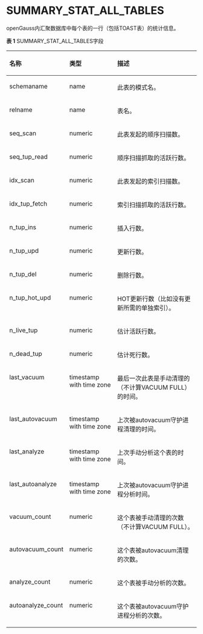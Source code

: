 # SUMMARY\_STAT\_ALL\_TABLES

openGauss内汇聚数据库中每个表的一行（包括TOAST表）的统计信息。

**表 1**  SUMMARY\_STAT\_ALL\_TABLES字段

<a name="zh-cn_topic_0237122589_table94001310104614"></a>
<table><thead align="left"><tr id="zh-cn_topic_0237122589_row1761211108466"><th class="cellrowborder" valign="top" width="23.05%" id="mcps1.2.4.1.1"><p id="zh-cn_topic_0237122589_p26121310184610"><a name="zh-cn_topic_0237122589_p26121310184610"></a><a name="zh-cn_topic_0237122589_p26121310184610"></a><strong id="zh-cn_topic_0237122589_b13612191094610"><a name="zh-cn_topic_0237122589_b13612191094610"></a><a name="zh-cn_topic_0237122589_b13612191094610"></a>名称</strong></p>
</th>
<th class="cellrowborder" valign="top" width="27.04%" id="mcps1.2.4.1.2"><p id="zh-cn_topic_0237122589_p13612151019460"><a name="zh-cn_topic_0237122589_p13612151019460"></a><a name="zh-cn_topic_0237122589_p13612151019460"></a><strong id="zh-cn_topic_0237122589_b116127108468"><a name="zh-cn_topic_0237122589_b116127108468"></a><a name="zh-cn_topic_0237122589_b116127108468"></a>类型</strong></p>
</th>
<th class="cellrowborder" valign="top" width="49.91%" id="mcps1.2.4.1.3"><p id="zh-cn_topic_0237122589_p26120107465"><a name="zh-cn_topic_0237122589_p26120107465"></a><a name="zh-cn_topic_0237122589_p26120107465"></a><strong id="zh-cn_topic_0237122589_b106121110194616"><a name="zh-cn_topic_0237122589_b106121110194616"></a><a name="zh-cn_topic_0237122589_b106121110194616"></a>描述</strong></p>
</th>
</tr>
</thead>
<tbody><tr id="zh-cn_topic_0237122589_row961311084618"><td class="cellrowborder" valign="top" width="23.05%" headers="mcps1.2.4.1.1 "><p id="zh-cn_topic_0237122589_p13613111018467"><a name="zh-cn_topic_0237122589_p13613111018467"></a><a name="zh-cn_topic_0237122589_p13613111018467"></a>schemaname</p>
</td>
<td class="cellrowborder" valign="top" width="27.04%" headers="mcps1.2.4.1.2 "><p id="zh-cn_topic_0237122589_p1761312109467"><a name="zh-cn_topic_0237122589_p1761312109467"></a><a name="zh-cn_topic_0237122589_p1761312109467"></a>name</p>
</td>
<td class="cellrowborder" valign="top" width="49.91%" headers="mcps1.2.4.1.3 "><p id="zh-cn_topic_0237122589_p3613171044616"><a name="zh-cn_topic_0237122589_p3613171044616"></a><a name="zh-cn_topic_0237122589_p3613171044616"></a>此表的模式名。</p>
</td>
</tr>
<tr id="zh-cn_topic_0237122589_row18613710114613"><td class="cellrowborder" valign="top" width="23.05%" headers="mcps1.2.4.1.1 "><p id="zh-cn_topic_0237122589_p16131510144615"><a name="zh-cn_topic_0237122589_p16131510144615"></a><a name="zh-cn_topic_0237122589_p16131510144615"></a>relname</p>
</td>
<td class="cellrowborder" valign="top" width="27.04%" headers="mcps1.2.4.1.2 "><p id="zh-cn_topic_0237122589_p196131310144610"><a name="zh-cn_topic_0237122589_p196131310144610"></a><a name="zh-cn_topic_0237122589_p196131310144610"></a>name</p>
</td>
<td class="cellrowborder" valign="top" width="49.91%" headers="mcps1.2.4.1.3 "><p id="zh-cn_topic_0237122589_p8613191064610"><a name="zh-cn_topic_0237122589_p8613191064610"></a><a name="zh-cn_topic_0237122589_p8613191064610"></a>表名。</p>
</td>
</tr>
<tr id="zh-cn_topic_0237122589_row1361391015466"><td class="cellrowborder" valign="top" width="23.05%" headers="mcps1.2.4.1.1 "><p id="zh-cn_topic_0237122589_p461321014618"><a name="zh-cn_topic_0237122589_p461321014618"></a><a name="zh-cn_topic_0237122589_p461321014618"></a>seq_scan</p>
</td>
<td class="cellrowborder" valign="top" width="27.04%" headers="mcps1.2.4.1.2 "><p id="zh-cn_topic_0237122589_p16141510194612"><a name="zh-cn_topic_0237122589_p16141510194612"></a><a name="zh-cn_topic_0237122589_p16141510194612"></a>numeric</p>
</td>
<td class="cellrowborder" valign="top" width="49.91%" headers="mcps1.2.4.1.3 "><p id="zh-cn_topic_0237122589_p1661419105467"><a name="zh-cn_topic_0237122589_p1661419105467"></a><a name="zh-cn_topic_0237122589_p1661419105467"></a>此表发起的顺序扫描数。</p>
</td>
</tr>
<tr id="zh-cn_topic_0237122589_row8614110124610"><td class="cellrowborder" valign="top" width="23.05%" headers="mcps1.2.4.1.1 "><p id="zh-cn_topic_0237122589_p861771013465"><a name="zh-cn_topic_0237122589_p861771013465"></a><a name="zh-cn_topic_0237122589_p861771013465"></a>seq_tup_read</p>
</td>
<td class="cellrowborder" valign="top" width="27.04%" headers="mcps1.2.4.1.2 "><p id="zh-cn_topic_0237122589_p14617171014613"><a name="zh-cn_topic_0237122589_p14617171014613"></a><a name="zh-cn_topic_0237122589_p14617171014613"></a>numeric</p>
</td>
<td class="cellrowborder" valign="top" width="49.91%" headers="mcps1.2.4.1.3 "><p id="zh-cn_topic_0237122589_p13617131064616"><a name="zh-cn_topic_0237122589_p13617131064616"></a><a name="zh-cn_topic_0237122589_p13617131064616"></a>顺序扫描抓取的活跃行数。</p>
</td>
</tr>
<tr id="zh-cn_topic_0237122589_row961719108463"><td class="cellrowborder" valign="top" width="23.05%" headers="mcps1.2.4.1.1 "><p id="zh-cn_topic_0237122589_p1961713108463"><a name="zh-cn_topic_0237122589_p1961713108463"></a><a name="zh-cn_topic_0237122589_p1961713108463"></a>idx_scan</p>
</td>
<td class="cellrowborder" valign="top" width="27.04%" headers="mcps1.2.4.1.2 "><p id="zh-cn_topic_0237122589_p161701010466"><a name="zh-cn_topic_0237122589_p161701010466"></a><a name="zh-cn_topic_0237122589_p161701010466"></a>numeric</p>
</td>
<td class="cellrowborder" valign="top" width="49.91%" headers="mcps1.2.4.1.3 "><p id="zh-cn_topic_0237122589_p161817102469"><a name="zh-cn_topic_0237122589_p161817102469"></a><a name="zh-cn_topic_0237122589_p161817102469"></a>此表发起的索引扫描数。</p>
</td>
</tr>
<tr id="zh-cn_topic_0237122589_row861851013466"><td class="cellrowborder" valign="top" width="23.05%" headers="mcps1.2.4.1.1 "><p id="zh-cn_topic_0237122589_p4618111084615"><a name="zh-cn_topic_0237122589_p4618111084615"></a><a name="zh-cn_topic_0237122589_p4618111084615"></a>idx_tup_fetch</p>
</td>
<td class="cellrowborder" valign="top" width="27.04%" headers="mcps1.2.4.1.2 "><p id="zh-cn_topic_0237122589_p19618201094611"><a name="zh-cn_topic_0237122589_p19618201094611"></a><a name="zh-cn_topic_0237122589_p19618201094611"></a>numeric</p>
</td>
<td class="cellrowborder" valign="top" width="49.91%" headers="mcps1.2.4.1.3 "><p id="zh-cn_topic_0237122589_p4618161094618"><a name="zh-cn_topic_0237122589_p4618161094618"></a><a name="zh-cn_topic_0237122589_p4618161094618"></a>索引扫描抓取的活跃行数。</p>
</td>
</tr>
<tr id="zh-cn_topic_0237122589_row261881054617"><td class="cellrowborder" valign="top" width="23.05%" headers="mcps1.2.4.1.1 "><p id="zh-cn_topic_0237122589_p1361810107461"><a name="zh-cn_topic_0237122589_p1361810107461"></a><a name="zh-cn_topic_0237122589_p1361810107461"></a>n_tup_ins</p>
</td>
<td class="cellrowborder" valign="top" width="27.04%" headers="mcps1.2.4.1.2 "><p id="zh-cn_topic_0237122589_p1261971074618"><a name="zh-cn_topic_0237122589_p1261971074618"></a><a name="zh-cn_topic_0237122589_p1261971074618"></a>numeric</p>
</td>
<td class="cellrowborder" valign="top" width="49.91%" headers="mcps1.2.4.1.3 "><p id="zh-cn_topic_0237122589_p13619610174612"><a name="zh-cn_topic_0237122589_p13619610174612"></a><a name="zh-cn_topic_0237122589_p13619610174612"></a>插入行数。</p>
</td>
</tr>
<tr id="zh-cn_topic_0237122589_row17619181016463"><td class="cellrowborder" valign="top" width="23.05%" headers="mcps1.2.4.1.1 "><p id="zh-cn_topic_0237122589_p1361911104461"><a name="zh-cn_topic_0237122589_p1361911104461"></a><a name="zh-cn_topic_0237122589_p1361911104461"></a>n_tup_upd</p>
</td>
<td class="cellrowborder" valign="top" width="27.04%" headers="mcps1.2.4.1.2 "><p id="zh-cn_topic_0237122589_p861911018469"><a name="zh-cn_topic_0237122589_p861911018469"></a><a name="zh-cn_topic_0237122589_p861911018469"></a>numeric</p>
</td>
<td class="cellrowborder" valign="top" width="49.91%" headers="mcps1.2.4.1.3 "><p id="zh-cn_topic_0237122589_p5619161004610"><a name="zh-cn_topic_0237122589_p5619161004610"></a><a name="zh-cn_topic_0237122589_p5619161004610"></a>更新行数。</p>
</td>
</tr>
<tr id="zh-cn_topic_0237122589_row7619131015468"><td class="cellrowborder" valign="top" width="23.05%" headers="mcps1.2.4.1.1 "><p id="zh-cn_topic_0237122589_p1961911034614"><a name="zh-cn_topic_0237122589_p1961911034614"></a><a name="zh-cn_topic_0237122589_p1961911034614"></a>n_tup_del</p>
</td>
<td class="cellrowborder" valign="top" width="27.04%" headers="mcps1.2.4.1.2 "><p id="zh-cn_topic_0237122589_p11619141017461"><a name="zh-cn_topic_0237122589_p11619141017461"></a><a name="zh-cn_topic_0237122589_p11619141017461"></a>numeric</p>
</td>
<td class="cellrowborder" valign="top" width="49.91%" headers="mcps1.2.4.1.3 "><p id="zh-cn_topic_0237122589_p136191310174618"><a name="zh-cn_topic_0237122589_p136191310174618"></a><a name="zh-cn_topic_0237122589_p136191310174618"></a>删除行数。</p>
</td>
</tr>
<tr id="zh-cn_topic_0237122589_row5620610144615"><td class="cellrowborder" valign="top" width="23.05%" headers="mcps1.2.4.1.1 "><p id="zh-cn_topic_0237122589_p166201110144619"><a name="zh-cn_topic_0237122589_p166201110144619"></a><a name="zh-cn_topic_0237122589_p166201110144619"></a>n_tup_hot_upd</p>
</td>
<td class="cellrowborder" valign="top" width="27.04%" headers="mcps1.2.4.1.2 "><p id="zh-cn_topic_0237122589_p1962011010466"><a name="zh-cn_topic_0237122589_p1962011010466"></a><a name="zh-cn_topic_0237122589_p1962011010466"></a>numeric</p>
</td>
<td class="cellrowborder" valign="top" width="49.91%" headers="mcps1.2.4.1.3 "><p id="zh-cn_topic_0237122589_p4620210194611"><a name="zh-cn_topic_0237122589_p4620210194611"></a><a name="zh-cn_topic_0237122589_p4620210194611"></a>HOT更新行数（比如没有更新所需的单独索引）。</p>
</td>
</tr>
<tr id="zh-cn_topic_0237122589_row4620410174616"><td class="cellrowborder" valign="top" width="23.05%" headers="mcps1.2.4.1.1 "><p id="zh-cn_topic_0237122589_p126201010174618"><a name="zh-cn_topic_0237122589_p126201010174618"></a><a name="zh-cn_topic_0237122589_p126201010174618"></a>n_live_tup</p>
</td>
<td class="cellrowborder" valign="top" width="27.04%" headers="mcps1.2.4.1.2 "><p id="zh-cn_topic_0237122589_p262041017462"><a name="zh-cn_topic_0237122589_p262041017462"></a><a name="zh-cn_topic_0237122589_p262041017462"></a>numeric</p>
</td>
<td class="cellrowborder" valign="top" width="49.91%" headers="mcps1.2.4.1.3 "><p id="zh-cn_topic_0237122589_p17620111004614"><a name="zh-cn_topic_0237122589_p17620111004614"></a><a name="zh-cn_topic_0237122589_p17620111004614"></a>估计活跃行数。</p>
</td>
</tr>
<tr id="zh-cn_topic_0237122589_row6620171020468"><td class="cellrowborder" valign="top" width="23.05%" headers="mcps1.2.4.1.1 "><p id="zh-cn_topic_0237122589_p17620131016466"><a name="zh-cn_topic_0237122589_p17620131016466"></a><a name="zh-cn_topic_0237122589_p17620131016466"></a>n_dead_tup</p>
</td>
<td class="cellrowborder" valign="top" width="27.04%" headers="mcps1.2.4.1.2 "><p id="zh-cn_topic_0237122589_p20621710144618"><a name="zh-cn_topic_0237122589_p20621710144618"></a><a name="zh-cn_topic_0237122589_p20621710144618"></a>numeric</p>
</td>
<td class="cellrowborder" valign="top" width="49.91%" headers="mcps1.2.4.1.3 "><p id="zh-cn_topic_0237122589_p162121004618"><a name="zh-cn_topic_0237122589_p162121004618"></a><a name="zh-cn_topic_0237122589_p162121004618"></a>估计死行数。</p>
</td>
</tr>
<tr id="zh-cn_topic_0237122589_row962181015462"><td class="cellrowborder" valign="top" width="23.05%" headers="mcps1.2.4.1.1 "><p id="zh-cn_topic_0237122589_p1062161024620"><a name="zh-cn_topic_0237122589_p1062161024620"></a><a name="zh-cn_topic_0237122589_p1062161024620"></a>last_vacuum</p>
</td>
<td class="cellrowborder" valign="top" width="27.04%" headers="mcps1.2.4.1.2 "><p id="zh-cn_topic_0237122589_p4621010184618"><a name="zh-cn_topic_0237122589_p4621010184618"></a><a name="zh-cn_topic_0237122589_p4621010184618"></a>timestamp with time zone</p>
</td>
<td class="cellrowborder" valign="top" width="49.91%" headers="mcps1.2.4.1.3 "><p id="zh-cn_topic_0237122589_p1462151012468"><a name="zh-cn_topic_0237122589_p1462151012468"></a><a name="zh-cn_topic_0237122589_p1462151012468"></a>最后一次此表是手动清理的（不计算VACUUM FULL）的时间。</p>
</td>
</tr>
<tr id="zh-cn_topic_0237122589_row17621110134610"><td class="cellrowborder" valign="top" width="23.05%" headers="mcps1.2.4.1.1 "><p id="zh-cn_topic_0237122589_p14621210134612"><a name="zh-cn_topic_0237122589_p14621210134612"></a><a name="zh-cn_topic_0237122589_p14621210134612"></a>last_autovacuum</p>
</td>
<td class="cellrowborder" valign="top" width="27.04%" headers="mcps1.2.4.1.2 "><p id="zh-cn_topic_0237122589_p862171016461"><a name="zh-cn_topic_0237122589_p862171016461"></a><a name="zh-cn_topic_0237122589_p862171016461"></a>timestamp with time zone</p>
</td>
<td class="cellrowborder" valign="top" width="49.91%" headers="mcps1.2.4.1.3 "><p id="zh-cn_topic_0237122589_p3622710154617"><a name="zh-cn_topic_0237122589_p3622710154617"></a><a name="zh-cn_topic_0237122589_p3622710154617"></a>上次被autovacuum守护进程清理的时间。</p>
</td>
</tr>
<tr id="zh-cn_topic_0237122589_row1562261074616"><td class="cellrowborder" valign="top" width="23.05%" headers="mcps1.2.4.1.1 "><p id="zh-cn_topic_0237122589_p2622101016467"><a name="zh-cn_topic_0237122589_p2622101016467"></a><a name="zh-cn_topic_0237122589_p2622101016467"></a>last_analyze</p>
</td>
<td class="cellrowborder" valign="top" width="27.04%" headers="mcps1.2.4.1.2 "><p id="zh-cn_topic_0237122589_p14622110134611"><a name="zh-cn_topic_0237122589_p14622110134611"></a><a name="zh-cn_topic_0237122589_p14622110134611"></a>timestamp with time zone</p>
</td>
<td class="cellrowborder" valign="top" width="49.91%" headers="mcps1.2.4.1.3 "><p id="zh-cn_topic_0237122589_p136226104468"><a name="zh-cn_topic_0237122589_p136226104468"></a><a name="zh-cn_topic_0237122589_p136226104468"></a>上次手动分析这个表的时间。</p>
</td>
</tr>
<tr id="zh-cn_topic_0237122589_row1762281064619"><td class="cellrowborder" valign="top" width="23.05%" headers="mcps1.2.4.1.1 "><p id="zh-cn_topic_0237122589_p196221102469"><a name="zh-cn_topic_0237122589_p196221102469"></a><a name="zh-cn_topic_0237122589_p196221102469"></a>last_autoanalyze</p>
</td>
<td class="cellrowborder" valign="top" width="27.04%" headers="mcps1.2.4.1.2 "><p id="zh-cn_topic_0237122589_p462261012464"><a name="zh-cn_topic_0237122589_p462261012464"></a><a name="zh-cn_topic_0237122589_p462261012464"></a>timestamp with time zone</p>
</td>
<td class="cellrowborder" valign="top" width="49.91%" headers="mcps1.2.4.1.3 "><p id="zh-cn_topic_0237122589_p11622210154618"><a name="zh-cn_topic_0237122589_p11622210154618"></a><a name="zh-cn_topic_0237122589_p11622210154618"></a>上次被autovacuum守护进程分析时间。</p>
</td>
</tr>
<tr id="zh-cn_topic_0237122589_row18623151019461"><td class="cellrowborder" valign="top" width="23.05%" headers="mcps1.2.4.1.1 "><p id="zh-cn_topic_0237122589_p962320108468"><a name="zh-cn_topic_0237122589_p962320108468"></a><a name="zh-cn_topic_0237122589_p962320108468"></a>vacuum_count</p>
</td>
<td class="cellrowborder" valign="top" width="27.04%" headers="mcps1.2.4.1.2 "><p id="zh-cn_topic_0237122589_p8623191015460"><a name="zh-cn_topic_0237122589_p8623191015460"></a><a name="zh-cn_topic_0237122589_p8623191015460"></a>numeric</p>
</td>
<td class="cellrowborder" valign="top" width="49.91%" headers="mcps1.2.4.1.3 "><p id="zh-cn_topic_0237122589_p962391024615"><a name="zh-cn_topic_0237122589_p962391024615"></a><a name="zh-cn_topic_0237122589_p962391024615"></a>这个表被手动清理的次数（不计算VACUUM FULL）。</p>
</td>
</tr>
<tr id="zh-cn_topic_0237122589_row15623010184615"><td class="cellrowborder" valign="top" width="23.05%" headers="mcps1.2.4.1.1 "><p id="zh-cn_topic_0237122589_p76235101461"><a name="zh-cn_topic_0237122589_p76235101461"></a><a name="zh-cn_topic_0237122589_p76235101461"></a>autovacuum_count</p>
</td>
<td class="cellrowborder" valign="top" width="27.04%" headers="mcps1.2.4.1.2 "><p id="zh-cn_topic_0237122589_p462331054618"><a name="zh-cn_topic_0237122589_p462331054618"></a><a name="zh-cn_topic_0237122589_p462331054618"></a>numeric</p>
</td>
<td class="cellrowborder" valign="top" width="49.91%" headers="mcps1.2.4.1.3 "><p id="zh-cn_topic_0237122589_p196231410154616"><a name="zh-cn_topic_0237122589_p196231410154616"></a><a name="zh-cn_topic_0237122589_p196231410154616"></a>这个表被autovacuum清理的次数。</p>
</td>
</tr>
<tr id="zh-cn_topic_0237122589_row1162391014462"><td class="cellrowborder" valign="top" width="23.05%" headers="mcps1.2.4.1.1 "><p id="zh-cn_topic_0237122589_p156241410134619"><a name="zh-cn_topic_0237122589_p156241410134619"></a><a name="zh-cn_topic_0237122589_p156241410134619"></a>analyze_count</p>
</td>
<td class="cellrowborder" valign="top" width="27.04%" headers="mcps1.2.4.1.2 "><p id="zh-cn_topic_0237122589_p9624910104617"><a name="zh-cn_topic_0237122589_p9624910104617"></a><a name="zh-cn_topic_0237122589_p9624910104617"></a>numeric</p>
</td>
<td class="cellrowborder" valign="top" width="49.91%" headers="mcps1.2.4.1.3 "><p id="zh-cn_topic_0237122589_p06241110104615"><a name="zh-cn_topic_0237122589_p06241110104615"></a><a name="zh-cn_topic_0237122589_p06241110104615"></a>这个表被手动分析的次数。</p>
</td>
</tr>
<tr id="zh-cn_topic_0237122589_row9624310174618"><td class="cellrowborder" valign="top" width="23.05%" headers="mcps1.2.4.1.1 "><p id="zh-cn_topic_0237122589_p3624161034613"><a name="zh-cn_topic_0237122589_p3624161034613"></a><a name="zh-cn_topic_0237122589_p3624161034613"></a>autoanalyze_count</p>
</td>
<td class="cellrowborder" valign="top" width="27.04%" headers="mcps1.2.4.1.2 "><p id="zh-cn_topic_0237122589_p1262481016466"><a name="zh-cn_topic_0237122589_p1262481016466"></a><a name="zh-cn_topic_0237122589_p1262481016466"></a>numeric</p>
</td>
<td class="cellrowborder" valign="top" width="49.91%" headers="mcps1.2.4.1.3 "><p id="zh-cn_topic_0237122589_p1624171015464"><a name="zh-cn_topic_0237122589_p1624171015464"></a><a name="zh-cn_topic_0237122589_p1624171015464"></a>这个表被autovacuum守护进程分析的次数。</p>
</td>
</tr>
</tbody>
</table>


